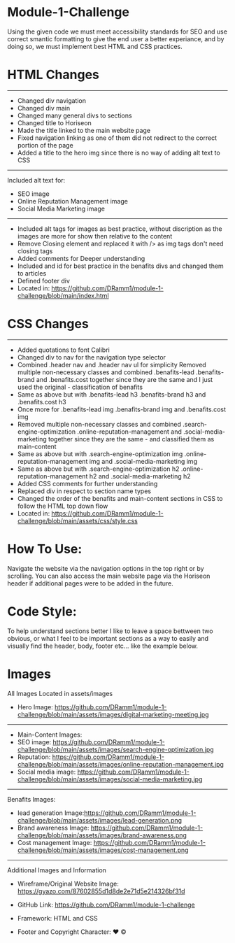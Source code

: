 # Module-1-Challenge 
Using the given code we must meet accessibility standards for SEO and use correct smantic formatting to give the end user a better experiance, and by doing so, we must implement best HTML and CSS practices.

# HTML Changes
------------
- Changed div navigation
- Changed div main
- Changed many general divs to sections
- Changed title to Horiseon
- Made the title linked to the main website page
- Fixed navigation linking as one of them did not redirect to the correct portion of the page
- Added a title to the hero img since there is no way of adding alt text to CSS
--------------------------------------
Included alt text for:
- SEO image
- Online Reputation Management image
- Social Media Marketing image
-------------------------------------
- Included alt tags for images as best practice, without discription as the images are more for show then relative to the content
- Remove Closing </img> element and replaced it with /> as img tags don't need closing tags
- Added comments for Deeper understanding
- Included and id for best practice in the benafits divs and changed them to articles
- Defined footer div
- Located in: https://github.com/DRamm1/module-1-challenge/blob/main/index.html

# CSS Changes
-----------
- Added quotations to font Calibri
- Changed div to nav for the navigation type selector
- Combined .header nav and .header nav ul for simplicity
Removed multiple non-necessary classes and combined .benafits-lead .benafits-brand and .benafits.cost together since they are the same and I just used the original - classification of benafits
- Same as above but with .benafits-lead h3 .benafits-brand h3 and .benafits.cost h3
- Once more for .benafits-lead img .benafits-brand img and .benafits.cost img
- Removed multiple non-necessary classes and combined .search-engine-optimization .online-reputation-management and .social-media-marketing together since they are the same - and classified them as main-content
- Same as above but with .search-engine-optimization img .online-reputation-management img and .social-media-marketing img
- Same as above but with .search-engine-optimization h2 .online-reputation-management h2 and .social-media-marketing h2
- Added CSS comments for further understanding
- Replaced div in respect to section name types
- Changed the order of the benafits and main-content sections in CSS to follow the HTML top down flow
- Located in: https://github.com/DRamm1/module-1-challenge/blob/main/assets/css/style.css

# How To Use:
Navigate the website via the navigation options in the top right or by scrolling. You can also access the main website page via the Horiseon header if additional pages were to be added in the future.

# Code Style:
To help understand sections better I like to leave a space bettween two obvious, or what I feel to be important sections as a way to easily and visually find the header, body, footer etc... like the example below. 
</head>
<!-- End Head and HTML Requisites -->

<!-- Body -->
<body>

# Images  
 All Images Located in assets/images
 
- Hero Image: https://github.com/DRamm1/module-1-challenge/blob/main/assets/images/digital-marketing-meeting.jpg
 --------------------
- Main-Content Images:
- SEO image: https://github.com/DRamm1/module-1-challenge/blob/main/assets/images/search-engine-optimization.jpg
- Reputation: https://github.com/DRamm1/module-1-challenge/blob/main/assets/images/online-reputation-management.jpg
- Social media image: https://github.com/DRamm1/module-1-challenge/blob/main/assets/images/social-media-marketing.jpg
 -------------------
 Benafits Images: 
- lead generation Image:https://github.com/DRamm1/module-1-challenge/blob/main/assets/images/lead-generation.png
- Brand awareness Image: https://github.com/DRamm1/module-1-challenge/blob/main/assets/images/brand-awareness.png
- Cost management Image: https://github.com/DRamm1/module-1-challenge/blob/main/assets/images/cost-management.png
 
------------------
 Additional Images and Information
- Wireframe/Original Website Image:
https://gyazo.com/87602855d1d8de2e71d5e214326bf31d
- GitHub Link:
https://github.com/DRamm1/module-1-challenge

- Framework:
 HTML and CSS

- Footer and Copyright Character:
❤️ ©

